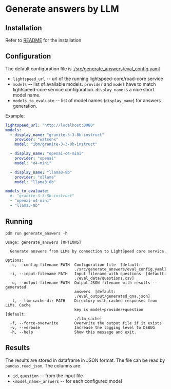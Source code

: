 # Generate answers by LLM

## Installation
Refer to [README](README.md) for the installation

## Configuration
The default configuration file is [./src/generate_answers/eval_config.yaml](/src/generate_answers/eval_config.yaml)

- `lightspeed_url` -- url of the running lightspeed-core/road-core service
- `models` -- list of available models. `provider` and `model` have to match
lightspeed-core service configuration. `display_name` is a nice short model name.
- `models_to_evaluate` -- list of model names (`display_name`) for answers generation.

Example:
```yaml
lightspeed_url: "http://localhost:8080"
models:
  - display_name: "granite-3-3-8b-instruct"
    provider: "watsonx"
    model: "ibm/granite-3-3-8b-instruct"

  - display_name: "openai-o4-mini"
    provider: "openai"
    model: "o4-mini"

  - display_name: "llama3-8b"
    provider: "ollama"
    model: "llama3:8b"

models_to_evaluate:
  #- "granite-3-3-8b-instruct"
  - "openai-o4-mini"
  - "llama3-8b"
```

## Running
`pdm run generate_answers -h`

```
Usage: generate_answers [OPTIONS]

  Generate answers from LLMs by connection to LightSpeed core service.

Options:
  -c, --config-filename PATH  Configuration file  [default:
                              ./src/generate_answers/eval_config.yaml]
  -i, --input-filename PATH   Input filename with questions  [default:
                              ./eval_data/questions.csv]
  -o, --output-filename PATH  Output JSON filename with results -- generated
                              answers  [default:
                              ./eval_output/generated_qna.json]
  -l, --llm-cache-dir PATH    Directory with cached responses from LLMs. Cache
                              key is model+provider+question  [default:
                              ./llm_cache]
  -f, --force-overwrite       Overwrite the output file if it exists
  -v, --verbose               Increase the logging level to DEBUG
  -h, --help                  Show this message and exit.
```

## Results
The results are stored in dataframe in JSON format. The file can be read by `pandas.read_json`.
The columns are:
- `id`, `question` -- from the input file
- `<model_name>_answers` -- for each configured model
